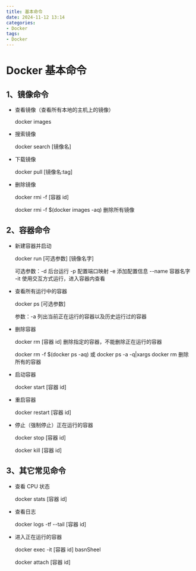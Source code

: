 ```yaml
---
title: 基本命令
date: 2024-11-12 13:14  
categories:
- Docker
tags:
- Docker
---
```


# Docker 基本命令

## 1、镜像命令

- 查看镜像（查看所有本地的主机上的镜像）

  docker images

- 搜索镜像

  docker search [镜像名]

- 下载镜像

  docker pull [镜像名:tag]

- 删除镜像

  docker rmi -f [容器 id]

  docker rmi -f $(docker images -aq) 删除所有镜像

## 2、容器命令

- 新建容器并启动

  docker run [可选参数] [镜像名字]

  可选参数：-d 后台运行 -p 配置端口映射 -e 添加配置信息 --name 容器名字 -it 使用交互方式运行，进入容器内查看

- 查看所有运行中的容器

  docker ps [可选参数]

  参数：-a 列出当前正在运行的容器以及历史运行过的容器

- 删除容器

  docker rm [容器 id] 删除指定的容器，不能删除正在运行的容器

  docker rm -f $(docker ps -aq) 或 docker ps -a -q|xargs docker rm 删除所有的容器

- 启动容器

  docker start [容器 id]

- 重启容器

  docker restart [容器 id]

- 停止（强制停止）正在运行的容器

  docker stop [容器 id]

  docker kill [容器 id]

## 3、其它常见命令

- 查看 CPU 状态

  docker stats [容器 id]

- 查看日志

  docker logs -tf --tail [容器 id]

- 进入正在运行的容器

  docker exec -it [容器 id] basnSheel

  docker attach [容器 id]
